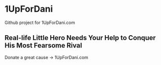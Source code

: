 # 1UpForDani
Github project for 1UpForDani.com

## Real-life Little Hero Needs Your Help to Conquer His Most Fearsome Rival
Donate a great cause -> 1UpForDani.com
